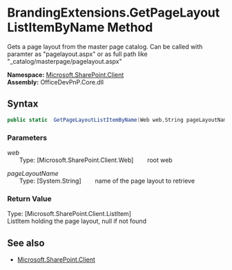 # BrandingExtensions.GetPageLayoutListItemByName Method  
Gets a page layout from the master page catalog. Can be called with paramter as "pagelayout.aspx" or as full path like "_catalog/masterpage/pagelayout.aspx"  

**Namespace:** [Microsoft.SharePoint.Client](Microsoft.SharePoint.Client.md)  
**Assembly:** OfficeDevPnP.Core.dll  
## Syntax
```C#
public static  GetPageLayoutListItemByName(Web web,String pageLayoutName)
```
### Parameters
*web*  
&emsp;&emsp;Type: [Microsoft.SharePoint.Client.Web] 
&emsp;&emsp;root web  
  
*pageLayoutName*  
&emsp;&emsp;Type: [System.String] 
&emsp;&emsp;name of the page layout to retrieve  
  
### Return Value
Type: [Microsoft.SharePoint.Client.ListItem]  
ListItem holding the page layout, null if not found

## See also
- [Microsoft.SharePoint.Client](Microsoft.SharePoint.Client.md)
